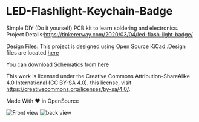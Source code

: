 # LED-Flashlight-Keychain-Badge
Simple DIY (Do it yourself) PCB kit to learn soldering and electronics.
Project Details:https://tinkererway.com/2020/03/04/led-flash-light-badge/

Design Files: This project is designed using Open Source KiCad .Design files are located [here ](https://github.com/tinkererway/LED-Flashlight-Keychain-Badge/tree/master/Design%20files)

You can download Schematics from [here](https://github.com/tinkererway/LED-Flashlight-Keychain-Badge/tree/master/Schematics)

This work is licensed under the Creative Commons Attribution-ShareAlike 4.0 International (CC BY-SA 4.0). this license, visit https://creativecommons.org/licenses/by-sa/4.0/.

Made With ❤ in OpenSource

![Front view](https://user-images.githubusercontent.com/26376366/75809651-22a32a80-5daf-11ea-8ced-481bafa82828.png)
![back view](https://user-images.githubusercontent.com/26376366/75809660-23d45780-5daf-11ea-96dc-0cffd797ff99.png)
